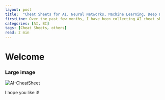 ```yaml
---
layout: post
title:  "Cheat Sheets for AI, Neural Networks, Machine Learning, Deep Learning & Big Data"
firstLine: Over the past few months, I have been collecting AI cheat sheets...
categories: [AI, BI]
tags: [Cheat Sheets, others]
read: 2 min
---
```


# Welcome

### Large image

![AI-CheatSheet](https://https://github.com/kahsing/kahsing.github.io/tree/master/assets/img/ai-cheatsheet.png)

I hope you like it!